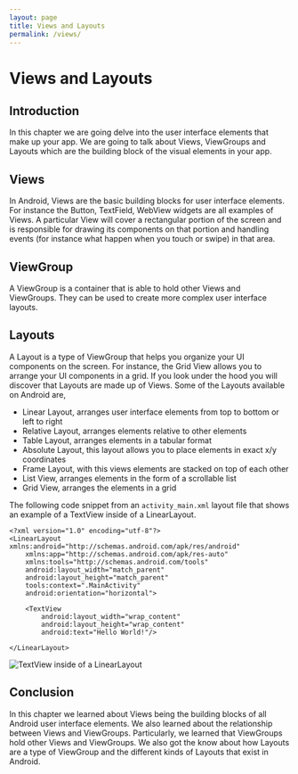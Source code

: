 ```yaml
---
layout: page
title: Views and Layouts
permalink: /views/
---
```


# Views and Layouts

## Introduction

In this chapter we are going delve into the user interface elements that make up your app. We are going to talk about Views, ViewGroups and Layouts which are the building block of the visual elements in your app.

## Views

In Android, Views are the basic building blocks for user interface elements. For instance the Button, TextField, WebView widgets are all examples of Views. A particular View will cover a rectangular portion of the screen and is responsible for drawing its components on that portion and handling events (for instance what happen when you touch or swipe) in that area.

## ViewGroup

A ViewGroup is a container that is able to hold other Views and ViewGroups. They can be used to create more complex user interface layouts.

## Layouts

A Layout is a type of ViewGroup that helps you organize your UI components on the screen. For instance, the Grid View allows you to arrange your UI components in a grid. If you look under the hood you will discover that Layouts are made up of Views. Some of the Layouts available on Android are,

* Linear Layout, arranges user interface elements from top to bottom or left to right
* Relative Layout, arranges elements relative to other elements
* Table Layout, arranges elements in a tabular format
* Absolute Layout, this layout allows you to place elements in exact x/y coordinates
* Frame Layout, with this views elements are stacked on top of each other
* List View, arranges elements in the form of a scrollable list
* Grid View, arranges the elements in a grid



The following code snippet from an `activity_main.xml` layout file that shows an example of a TextView inside of a LinearLayout.


~~~
<?xml version="1.0" encoding="utf-8"?>
<LinearLayout xmlns:android="http://schemas.android.com/apk/res/android"
    xmlns:app="http://schemas.android.com/apk/res-auto"
    xmlns:tools="http://schemas.android.com/tools"
    android:layout_width="match_parent"
    android:layout_height="match_parent"
    tools:context=".MainActivity"
    android:orientation="horizontal">

    <TextView
        android:layout_width="wrap_content"
        android:layout_height="wrap_content"
        android:text="Hello World!"/>

</LinearLayout>
~~~

![TextView inside of a LinearLayout](../images/linear_layout.png)

## Conclusion

In this chapter we learned about Views being the building blocks of all Android user interface elements. We also learned about the relationship between Views and ViewGroups. Particularly, we learned that ViewGroups hold other Views and ViewGroups. We also got the know about how Layouts are a type of ViewGroup and the different kinds of Layouts that exist in Android.
